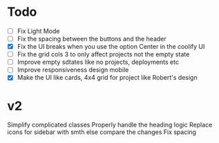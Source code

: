 # Todo

- [ ] Fix Light Mode
- [ ] Fix the spacing between the buttons and the header
- [x] Fix the UI breaks when you use the option Center in the coolify UI
- [ ] Fix the grid cols 3 to only affect projects not the empty state
- [ ] Improve empty sdtates like no projects, deployments etc
- [ ] Improve responsiveness design mobile
- [x] Make the UI like cards, 4x4 grid for project like Robert's design

# v2

Simplify complicated classes
Properly handle the heading logic
Replace icons for sidebar with smth else
compare the changes
Fix spacing
